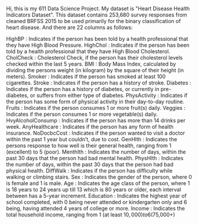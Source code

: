 Hi, this is my 611 Data Science Project. My dataset is "Heart Disease Health Indicators Dataset".
This dataset contains 253,680 survey responses from cleaned BRFSS 2015 to be used primarily for the binary classification of heart disease.
And there are 22 columns as follows:

HighBP : Indicates if the person has been told by a health professional that they have High Blood Pressure.
HighChol : Indicates if the person has been told by a health professional that they have High Blood Cholesterol.
CholCheck : Cholesterol Check, if the person has their cholesterol levels checked within the last 5 years.
BMI : Body Mass Index, calculated by dividing the persons weight (in kilogram) by the square of their height (in meters).
Smoker : Indicates if the person has smoked at least 100 cigarettes.
Stroke : Indicates if the person has a history of stroke.
Diabetes : Indicates if the person has a history of diabetes, or currently in pre-diabetes, or suffers from either type of diabetes.
PhysActivity : Indicates if the person has some form of physical activity in their day-to-day routine.
Fruits : Indicates if the person consumes 1 or more fruit(s) daily.
Veggies : Indicates if the person consumes 1 or more vegetable(s) daily.
HvyAlcoholConsump : Indicates if the person has more than 14 drinks per week.
AnyHealthcare : Indicates if the person has any form of health insurance.
NoDocbcCost : Indicates if the person wanted to visit a doctor within the past 1 year but couldn’t, due to cost.
GenHlth : Indicates the persons response to how well is their general health, ranging from 1 (excellent) to 5 (poor).
Menthlth : Indicates the number of days, within the past 30 days that the person had bad mental health.
PhysHlth : Indicates the number of days, within the past 30 days that the person had bad physical health.
DiffWalk : Indicates if the person has difficulty while walking or climbing stairs.
Sex : Indicates the gender of the person, where 0 is female and 1 is male.
Age : Indicates the age class of the person, where 1 is 18 years to 24 years up till 13 which is 80 years or older, each interval between has a 5-year increment.
Education : Indicates the highest year of school completed, with 0 being never attended or kindergarten only and 6 being, having attended 4 years of college or more.
Income : Indicates the total household income, ranging from 1 (at least $10,000) to 6 ($75,000+)
